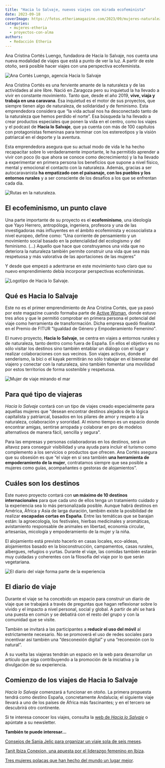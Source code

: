 ```yaml
---
title: "Hacia lo Salvaje, nuevos viajes con mirada ecofeminista"
date: 2023-09-18
coverImage: https://fotos.etheriamagazine.com/2023/09/mujeres-naturaleza.jpg
categories: 
  - mujeres-etheria
  - proyectos-con-alma
authors: 
  - Redacción Etheria
---
```


Ana Cristina Cortés Luengo, fundadora de Hacia lo Salvaje, nos cuenta una nueva 
modalidad de viajes que está a punto de ver la luz. A partir de este otoño, será posible 
hacer viajes con una perspectiva ecofeminista. 

![Ana Cortés Luengo, agencia Hacia lo Salvaje](https://fotos.etheriamagazine.com/2023/09/ana-cortes-agencia-viajes.jpg "Ana Cortés Luengo, fundadora de Hacia lo Salvaje.")

Ana Cristina Cortés es una ferviente amante de la naturaleza y de las actividades al 
aire libre. Nació en Zaragoza pero su inquietud la ha llevado a vivir en constante 
movimiento. Tanto que, desde el año 2019, **vive, viaja y trabaja en una caravana**. Esa 
inquietud es el motor de sus proyectos, que siempre tienen algo de naturaleza, de 
solidaridad y de feminismo. Esta emprendedora considera que “la vida actual nos ha 
desconectado tanto de la naturaleza que hemos perdido el norte”. Esa búsqueda la ha 
llevado a crear productos especiales que ponen la vida en el centro, como los viajes y 
el podcast de **Hacia lo Salvaje**, que ya cuenta con más de 100 capítulos con 
protagonistas femeninas para terminar con los estereotipos y la visión patriarcal en el 
deporte y la aventura. 

Esta emprendedora asegura que su actual modo de vida le ha hecho recapacitar sobre lo 
verdaderamente importante, le ha permitido aprender a vivir con poco (lo que ahora se 
conoce como decrecimiento) y la ha llevado a experimentar en primera persona los 
beneficios que supone a nivel físico, mental y emocional el contacto con la naturaleza. 
Además, gracias a ser autocaravanista **ha empatizado con el paisanaje, con los pueblos 
y los entornos rurales** y a ser consciente de los desafíos a los que se enfrentan cada 
día. 

![Rutas en la naturaleza.](https://fotos.etheriamagazine.com/2023/09/mujeres-naturaleza.jpg "Rutas en la naturaleza. © Kalen Emsley")

## El ecofeminismo, un punto clave

Una parte importante de su proyecto es el **ecofeminismo**, una ideología que Yayo 
Herrero, antropóloga, ingeniera, profesora y una de las investigadoras más influyentes 
en el ámbito ecofeminista y ecosocialista a nivel europeo, define como: “Una corriente 
de pensamiento y un movimiento social basado en la potencialidad del ecologismo y del 
feminismo. (...) Aquello que hace que construyamos una vida que no deteriora la 
naturaleza también permite construir una vida que sea más respetuosa y más valorativa de 
las aportaciones de las mujeres” 

Y desde que empezó a adentrarse en este movimiento tuvo claro que su nuevo 
emprendimiento debía incorporar perspectivas ecofeministas. 

![Logotipo de Hacia lo Salvaje.](https://fotos.etheriamagazine.com/2023/09/hacia-lo-salvaje.jpg "Logotipo de Hacia lo Salvaje.")

## Qué es Hacia lo Salvaje

Este no es el primer emprendimiento de Ana Cristina Cortés, que ya pasó por este 
magazine cuando formaba parte de [Active 
Woman](https://etheriamagazine.com/2022/03/07/empoderar-con-el-turismo-mujeres-de-tanzania/), 
donde estuvo tres años y que le permitió comprobar en primera persona el potencial del 
viaje como herramienta de transformación. Dicha empresa quedó finalista en el Premio de 
FITUR "Igualdad de Género y Empoderamiento Femenino". 

El nuevo proyecto, **Hacia lo Salvaje**, se centra en viajes a entornos rurales y de 
naturaleza, tanto dentro como fuera de España. En ellos el objetivo es no sólo visitar 
los destinos sino también entablar un diálogo con el lugar y realizar colaboraciones con 
sus vecinos. Son viajes activos, donde el senderismo, la bici o el kayak permitirán no 
sólo trabajar en el bienestar del viajero y conectar con la naturaleza, sino también 
fomentar una movilidad por estos territorios de forma sostenible y respetuosa. 

![Mujer de viaje mirando el mar](https://fotos.etheriamagazine.com/2023/09/mujeres-viaje-sola.jpg "Los viajes de Hacia lo Salvaje desean conectar con la naturaleza. © Cristina Gottardi")

## Para qué tipo de viajeras

_Hacia lo Salvaje_ contará con un tipo de viajes creado especialmente para aquellas 
mujeres que "desean encontrar destinos alejados de la lógica capitalista y patriarcal, 
basados en los pilares de amor y respeto a la naturaleza, colaboración y sororidad. Al 
mismo tiempo es un espacio donde encontrar amigas, sentirse arropada y colaborar en pro 
de modelos alternativos de manera fácil, sencilla y segura". 

Para las empresas y personas colaboradoras en los destinos, será un altavoz para 
conseguir visibilidad y una ayuda para incluir el turismo como complemento a los 
servicios o productos que ofrecen. Ana Cortés asegura que su obsesión es que “el viaje 
en sí sea también **una herramienta de empoderamiento de la mujer**, contratamos siempre 
que sea posible a mujeres como guías, acompañantes o gestoras de alojamientos”. 

## Cuáles son los destinos

Este nuevo proyecto contará con **un máximo de 10 destinos internacionales** para que 
cada uno de ellos tenga un tratamiento cuidado y la experiencia sea lo más personalizada 
posible. Aunque habrá destinos en América, África y Asia de larga duración, también 
existe la posibilidad de realizar **escapadas cortas en España**. Entre las temáticas 
que se barajan están: la agroecología, los festivales, hierbas medicinales y aromáticas, 
avistamiento responsable de animales en libertad, economía circular, artesanías, 
micología y empoderamiento de la mujer y la niña. 

El alojamiento está previsto hacerlo en casas locales, eco-aldeas, alojamientos basado 
en la bioconstrucción, campamentos, casas rurales, albergues, refugios o yurtas. Durante 
el viaje, las comidas también estarán muy cuidadas y coherentes con la filosofía del 
viaje por lo que serán vegetariana. 

![El diario del viaje forma parte de la experiencia](https://fotos.etheriamagazine.com/2023/09/diario-viaje.jpg "El diario del viaje forma parte de la experiencia. © Eugenia Ai")

## El diario de viaje

Durante el viaje se ha concebido un espacio para construir un diario de viaje que se 
trabajará a través de preguntas que hagan reflexionar sobre lo vivido y el impacto a 
nivel personal, social y global. A partir de ahí se hará una puesta en común y se 
debatirá con el resto del grupo y con la comunidad que se visite. 

También se invitará a las participantes a **reducir el uso del móvil** al estrictamente 
necesario. No se promoverá el uso de redes sociales para incentivar así también una 
“desconexión digital” y una “reconexión con lo natural”. 

A su vuelta las viajeras tendrán un espacio en la web para desarrollar un artículo que 
siga contribuyendo a la promoción de la iniciativa y la divulgación de su experiencia. 

## Comienzo de los viajes de Hacia lo Salvaje

_Hacia lo Salvaje_ comenzará a funcionar en otoño. La primera propuesta tendrá como 
destino España, concretamente Andalucía; el siguiente viaje llevará a uno de los países 
de África más fascinantes; y en el tercero se descubrirá otro continente. 

Si te interesa conocer los viajes, consulta la [web de _Hacia lo 
Salvaje_](https://hacialosalvaje.net/) o apúntate a su newsletter. 

**También te puede interesar...** 

[Consejos de Sania Jelic para organizar un viaje sola de seis 
meses](https://etheriamagazine.com/2023/06/29/organizar-un-viaje-sola-sania-jelic/). 

[Tanit Ibiza Conexion, una apuesta por el liderazgo femenino en 
Ibiza](https://etheriamagazine.com/2023/06/02/tanit-ibiza-conexion/). 

[Tres mujeres polacas que han hecho del mundo un lugar 
mejor](https://etheriamagazine.com/2023/03/08/mujeres-polacas-fama-universal/).
